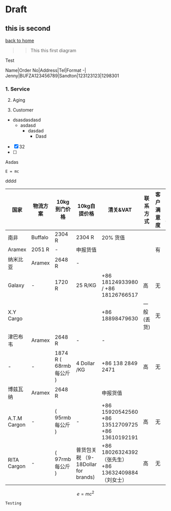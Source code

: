 # Draft

## this is second

[back to home](./README.md)

>
>
>> This this first diagram


Test

Name|Order No|Address|Tel|Format
-|
Jenny|BUFZA123456789|Sandton|123123123|1298301

### 1. Service

2. Aging

3. Customer 

  * dsasdasdasd
    * asdasd
      * dasdad
        * Dasd

  

  - [x] 32
  - [ ] 

  Asdas 



```
E = mc
```

dddd

| 国家         | 物流方案 | 10kg到门价格                  | 10kg自提价格                            | 清关&VAT                                                | 联系方式   | 客户满意度 | 是否有~~API~~ |
| ------------ | -------- | ----------------------------- | --------------------------------------- | ------------------------------------------------------- | ---------- | ---------- | ------------- |
| 南非         | Buffalo  | 2304 R                        | 2304 R                                  | 20% 货值                                                |            |            | 有            |
| Aramex       | 2051 R   | -                             | 申报货值                                |                                                         |            | 有         |               |
| 纳米比亚     | Aramex   | 2648 R                        | -                                       |                                                         |            |            | 有            |
| Galaxy       | -        | 1720 R                        | 25 R/KG                                 | +86 18124933980 / +86  18126766517                      | 高         | 无         |               |
| X.Y Cargo    |          |                               |                                         | +86 18898479630                                         | 一般(丢货) | 无         |               |
| 津巴布韦     | Aramex   | 2648 R                        | -                                       | -                                                       |            |            | 有            |
| -            | -        | 1874  R      ( 68rmb 每公斤 ) | 4 Dollar /KG                            | +86 138 2849 2471                                       | 高         | 无         |               |
| 博兹瓦纳     | Aramex   | 2648 R                        |                                         | 申报货值                                                |            |            | 有            |
| A.T.M Cargon | -        | ( 95rmb 每公斤 )              | -                                       | +86 15920542560     +86 13512709725     +86 13610192191 | 高         | 无         |               |
| RITA Cargon  | -        | ( 97rmb 每公斤 )              | 普货包关税     （9-18Dollar for brands) | +86 18026324392（张先生）     +86 13632409884（刘女士） | 高         | 无         |               |

$$
e=mc^2
$$

`Testing`







